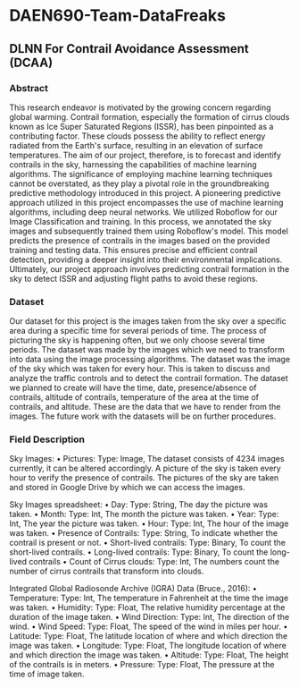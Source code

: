 # DAEN690-Team-DataFreaks

## DLNN For Contrail Avoidance Assessment (DCAA)

### Abstract

This research endeavor is motivated by the growing concern regarding global warming. Contrail formation, especially the formation of cirrus clouds known as Ice Super Saturated Regions (ISSR), has been pinpointed as a contributing factor. These clouds possess the ability to reflect energy radiated from the Earth's surface, resulting in an elevation of surface temperatures. The aim of our project, therefore, is to forecast and identify contrails in the sky, harnessing the capabilities of machine learning algorithms. The significance of employing machine learning techniques cannot be overstated, as they play a pivotal role in the groundbreaking predictive methodology introduced in this project. A pioneering predictive approach utilized in this project encompasses the use of machine learning algorithms, including deep neural networks. We utilized Roboflow for our Image Classification and training. In this process, we annotated the sky images and subsequently trained them using Roboflow's model. This model predicts the presence of contrails in the images based on the provided training and testing data. This ensures precise and efficient contrail detection, providing a deeper insight into their environmental implications. Ultimately, our project approach involves predicting contrail formation in the sky to detect ISSR and adjusting flight paths to avoid these regions.

### Dataset

Our dataset for this project is the images taken from the sky over a specific area during a specific time for several periods of time. The process of picturing the sky is happening often, but we only choose several time periods. The dataset was made by the images which we need to transform into data using the image processing algorithms. The dataset was the image of the sky which was taken for every hour. This is taken to discuss and analyze the traffic controls and to detect the contrail formation. The dataset we planned to create will have the time, date, presence/absence of contrails, altitude of contrails, temperature of the area at the time of contrails, and altitude. These are the data that we have to render from the images.
The future work with the datasets will be on further procedures.

### Field Description

Sky Images:
•	Pictures:
Type: Image, The dataset consists of 4234 images currently, it can be altered accordingly. A picture of the sky is taken every hour to verify the presence of contrails. The pictures of the sky are taken and stored in Google Drive by which we can access the images.

Sky Images spreadsheet:
•	Day:
Type: String, The day the picture was taken.
•	Month:
Type: Int, The month the picture was taken.
•	Year:
Type: Int, The year the picture was taken.
•	Hour:
Type: Int, The hour of the image was taken.
•	Presence of Contrails:
Type: String, To indicate whether the contrail is present or not.
•	Short-lived contrails:
Type: Binary, To count the short-lived contrails.
•	Long-lived contrails:
Type: Binary, To count the long-lived contrails
•	Count of Cirrus clouds:
Type: Int, The numbers count the number of cirrus contrails that transform into clouds.

Integrated Global Radiosonde Archive (IGRA) Data (Bruce., 2016):
•	Temperature:
Type: Int, The temperature in Fahrenheit at the time the image was taken.
•	Humidity:
Type: Float, The relative humidity percentage at the duration of the image taken. 
•	Wind Direction:
Type: Int, The direction of the wind.
•	Wind Speed:
Type: Float, The speed of the wind in miles per hour.
•	Latitude:
Type: Float, The latitude location of where and which direction the image was taken.
•	Longitude:
Type: Float, The longitude location of where and which direction the image was taken.
•	Altitude:
Type: Float, The height of the contrails is in meters.
•	Pressure:
Type: Float, The pressure at the time of image taken.
